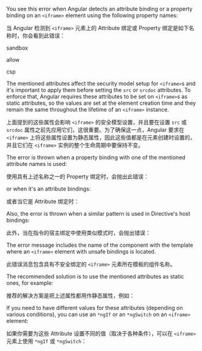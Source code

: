 You see this error when Angular detects an attribute binding or a property binding on an `<iframe>` element using the following property names:

当 Angular 检测到 `<iframe>` 元素上的 Attribute 绑定或 Property 绑定是如下名称时，你会看到此错误：

sandbox



allow



csp



The mentioned attributes affect the security model setup for `<iframe>`s
and it's important to apply them before setting the `src` or `srcdoc` attributes.
To enforce that, Angular requires these attributes to be set on `<iframe>`s as
static attributes, so the values are set at the element creation time and they
remain the same throughout the lifetime of an `<iframe>` instance.

上面提到的这些属性会影响 `<iframe>` 的安全模型设置，并且要在设置 `src` 或 `srcdoc` 属性之前先应用它们，这很重要。为了确保这一点，Angular 要求在 `<iframe>` 上将这些属性设置为静态属性，因此这些值都是在元素创建时设置的，并且它们在 `<iframe>` 实例的整个生命周期中要保持不变。

The error is thrown when a property binding with one of the mentioned attribute names is used:

使用具有上述名称之一的 Property 绑定时，会抛出此错误：

or when it's an attribute bindings:

或者当它是 Attribute 绑定时：

Also, the error is thrown when a similar pattern is used in Directive's host bindings:

此外，当在指令的宿主绑定中使用类似模式时，会抛出错误：

The error message includes the name of the component with the template where
an `<iframe>` element with unsafe bindings is located.

此错误消息包含具有不安全绑定的 `<iframe>` 元素所在模板的组件名称。

The recommended solution is to use the mentioned attributes as static ones, for example:

推荐的解决方案是把上述属性都用作静态属性，例如：

If you need to have different values for these attributes \(depending on various conditions\),
you can use an `*ngIf` or an `*ngSwitch` on an `<iframe>` element:

如果你需要为这些 Attribute 设置不同的值（取决于各种条件），可以在 `<iframe>` 元素上使用 `*ngIf` 或 `*ngSwitch`：
